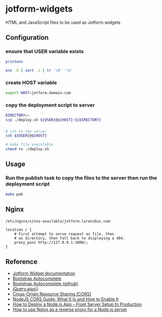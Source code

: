 # jotform-widgets
HTML and JavaScript files to be used as Jotform widgets

## Configuration

### ensure that USER variable exists

```bash
printenv

env -0 | sort -z | tr '\0' '\n'
```

### create HOST variable

```bash
export HOST=jotform.domain.com
```

### copy the deployment script to server

```bash
DIRECTORY=~
scp ./deploy.sh ${USER}@${HOST}:${DIRECTORY}
```

###

```bash
# ssh to the server
ssh ${USER}@${HOST}

# make file executable
chmod +x ./deploy.sh
```

## Usage

### Run the publish task to copy the files to the server then run the deployment script

```bash
make pub
```

## Nginx

`/etc/nginx/sites-available/jotform.lorenzbus.com`:

```
location / {
    # First attempt to serve request as file, then                
    # as directory, then fall back to displaying a 404.
    proxy_pass http://127.0.0.1:3000/;
}
```

## Reference

- [Jotform Widget documentation](https://www.jotform.com/developers/widgets/)
- [Bootstrap Autocomplete](https://bootstrap-autocomplete.readthedocs.io/en/latest/)
- [Bootstrap Autocomplete (github)](https://github.com/xcash/bootstrap-autocomplete)
- [jQuery.ajax()](https://api.jquery.com/Jquery.ajax/)
- [Cross-Origin Resource Sharing (CORS)](https://developer.mozilla.org/en-US/docs/Web/HTTP/CORS)
- [NodeJS CORS Guide: What It Is and How to Enable It](https://www.stackhawk.com/blog/nodejs-cors-guide-what-it-is-and-how-to-enable-it/)
- [How to Deploy a Node.js App – From Server Setup to Production](https://www.freecodecamp.org/news/deploy-nodejs-app-server-to-production/)
- [How to use Nginx as a reverse proxy for a Node.js server](https://blog.logrocket.com/how-to-run-a-node-js-server-with-nginx/)